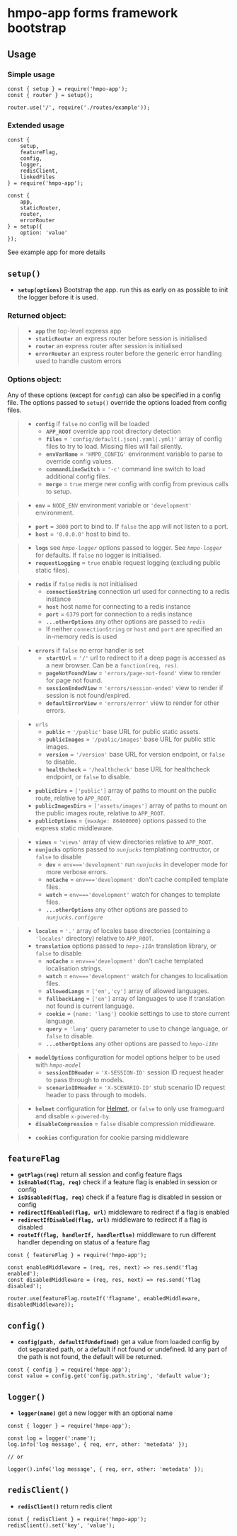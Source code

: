 # hmpo-app forms framework bootstrap

## Usage

### Simple usage

```
const { setup } = require('hmpo-app');
const { router } = setup();

router.use('/', require('./routes/example'));

```

### Extended usage

```
const {
    setup,
    featureFlag,
    config,
    logger,
    redisClient,
    linkedFiles
} = require('hmpo-app');

const {
    app,
    staticRouter,
    router,
    errorRouter
} = setup({
    option: 'value'
});
```

See example app for more details

## `setup()`

- **`setup(options)`** Bootstrap the app. run this as early on as possible to init the logger before it is used.

### Returned object:

> - **`app`** the top-level express app
> - **`staticRouter`** an express router before session is initialised
> - **`router`** an express router after session is initialised
> - **`errorRouter`** an express router before the generic error handling used to handle custom errors

### Options object:

Any of these options (except for `config`) can also be specified in a config file. The options passed to `setup()` override the options loaded from config files.

> - **`config`** if `false` no config will be loaded
>   - **`APP_ROOT`** override app root directory detection
>   - **`files`** = `'config/default(.json|.yaml|.yml)'` array of config files to try to load. Missing files will fail silently.
>   - **`envVarName`** = `'HMPO_CONFIG'` environment variable to parse to override config values.
>   - **`commandLineSwitch`** = `'-c'` command line switch to load additional config files.
>   - **`merge`** = `true` merge new config with config from previous calls to setup.

> - **`env`** = `NODE_ENV` environment variable or `'development'` environment.

> - **`port`** = `3000` port to bind to. If `false` the app will not listen to a port.
> - **`host`** = `'0.0.0.0'` host to bind to.

> - **`logs`** see _`hmpo-logger`_ options passed to logger. See _`hmpo-logger`_ for defaults. If `false` no logger is initialised.
> - **`requestLogging`** = `true` enable request logging (excluding public static files).

> - **`redis`** if `false` redis is not initialised
>   - **`connectionString`** connection url used for connecting to a redis instance
>   - **`host`** host name for connecting to a redis instance
>   - **`port`** = `6379` port for connection to a redis instance
>   - **`...otherOptions`** any other options are passed to _`redis`_
>   - If neither `connectionString` or `host` and `port` are specified an in-memory redis is used

> - **`errors`** if `false` no error handler is set
>   - **`startUrl`** = `'/'` url to redirect to if a deep page is accessed as a new browser. Can be a `function(req, res)`.
>   - **`pageNotFoundView`** = `'errors/page-not-found'` view to render for page not found.
>   - **`sessionEndedView`** = `'errors/session-ended'` view to render if session is not found/expired.
>   - **`defaultErrorView`** = `'errors/error'` view to render for other errors.

> - `urls`
>   - **`public`** = `'/public'` base URL for public static assets.
>   - **`publicImages`** = `'/public/images'` base URL for public sttic images.
>   - **`version`** = `'/version'` base URL for version endpoint, or `false` to disable.
>   - **`healthcheck`** = `'/healthcheck'` base URL for healthcheck endpoint, or `false` to disable.

> - **`publicDirs`** = `['public']` array of paths to mount on the public route, relative to `APP_ROOT`.
> - **`publicImagesDirs`** = `['assets/images']` array of paths to mount on the public images route, relative to `APP_ROOT`.
> - **`publicOptions`** = `{maxAge: 86400000}` options passed to the express static middleware.

> - **`views`** = `'views'` array of view directories relative to `APP_ROOT`.
> - **`nunjucks`** options passed to _`nunjucks`_ templatinng contructor, or `false` to disable
>   - **`dev`** = `env==='development'` run _`nunjucks`_ in developer mode for more verbose errors.
>   - **`noCache`** = `env==='development'` don't cache compiled template files.
>   - **`watch`** = `env==='development'` watch for changes to template files.
>   - **`...otherOptions`** any other options are passed to _`nunjucks.configure`_

> - **`locales`** = `'.'` array of locales base directories (containing a `'locales'` directory) relative to `APP_ROOT`.
> - **`translation`** options passed to _`hmpo-i18n`_ translation library, or `false` to disable
>   - **`noCache`** = `env==='development'` don't cache templated localisation strings.
>   - **`watch`** = `env==='development'` watch for changes to localisation files.
>   - **`allowedLangs`** = `['en','cy']` array of allowed languages.
>   - **`fallbackLang`** = `['en']` array of languages to use if translation not found is current language.
>   - **`cookie`** = `{name: 'lang'}` cookie settings to use to store current language.
>   - **`query`** = `'lang'` query parameter to use to change language, or `false` to disable.
>   - **`...otherOptions`** any other options are passed to _`hmpo-i18n`_

> - **`modelOptions`** configuration for model options helper to be used with _`hmpo-model`_
>   - **`sessionIDHeader`** = `'X-SESSION-ID'` session ID request header to pass through to models.
>   - **`scenarioIDHeader`** = `'X-SCENARIO-ID'` stub scenario ID request header to pass through to models.

> - **`helmet`** configuration for [Helmet](https://helmetjs.github.io/), or `false` to only use frameguard and disable `x-powered-by`.
> - **`disableCompression`** = `false` disable compression middleware.

> - **`cookies`** configuration for cookie parsing middleware

## `featureFlag`

- **`getFlags(req)`** return all session and config feature flags
- **`isEnabled(flag, req)`** check if a feature flag is enabled in session or config
- **`isDisabled(flag, req)`** check if a feature flag is disabled in session or config
- **`redirectIfEnabled(flag, url)`** middleware to redirect if a flag is enabled
- **`redirectIfDisabled(flag, url)`** middleware to redirect if a flag is disabled
- **`routeIf(flag, handlerIf, handlerElse)`** middleware to run different handler depending on status of a feature flag

```
const { featureFlag } = require('hmpo-app');

const enabledMiddleware = (req, res, next) => res.send('flag enabled');
const disabledMiddleware = (req, res, next) => res.send('flag disabled');

router.use(featureFlag.routeIf('flagname', enabledMiddleware, disabledMiddleware));
```

## `config()`

- **`config(path, defaultIfUndefined)`** get a value from loaded config by dot separated path, or a default if not found or undefined. Id any part of the path is not found, the default will be returned.

```
const { config } = require('hmpo-app');
const value = config.get('config.path.string', 'default value');
```

## `logger()`

- **`logger(name)`** get a new logger with an optional name

```
const { logger } = require('hmpo-app');

const log = logger(':name');
log.info('log message', { req, err, other: 'metedata' });

// or

logger().info('log message', { req, err, other: 'metedata' });
```

## `redisClient()`

- **`redisClient()`** return redis client

```
const { redisClient } = require('hmpo-app');
redisClient().set('key', 'value');
```
